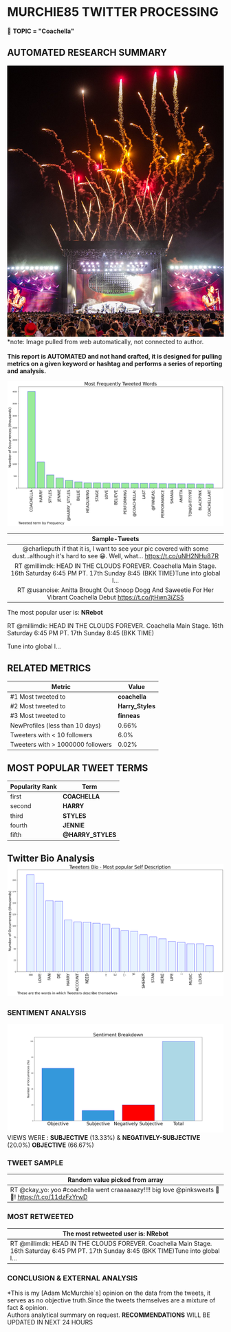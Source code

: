 # MURCHIE85 TWITTER PROCESSING 
&#x1F34E; **TOPIC = "Coachella"**

## AUTOMATED RESEARCH SUMMARY

![image](assets/2022-04-16hashtagImage.png)*note: Image pulled from web automatically, not connected to author.
<br></br>
<b> This report is AUTOMATED and not hand crafted, it is designed for pulling metrics on a given keyword or hashtag and performs a series of reporting and analysis.</b>



![image](assets/2022-04-16TWEETS.png)



|                **Sample-Tweets**        |
| :-------------: |
| @charlieputh if that it is, I want to see your pic covered with some dust...although it's hard to see 😁. Well, what… https://t.co/uNH2NHu87R |
| RT @millimdk: HEAD IN THE CLOUDS FOREVER. Coachella Main Stage. 16th Saturday 6:45 PM PT. 17th Sunday 8:45 (BKK TIME)Tune into global l… |
| RT @usanoise: Anitta Brought Out Snoop Dogg And Saweetie For Her Vibrant Coachella Debut https://t.co/jtHwn3iZS5 |

The most popular user is: **NRebot**
<div class="alert alert-block alert-danger"> RT @millimdk: HEAD IN THE CLOUDS FOREVER. Coachella Main Stage. 
16th Saturday 6:45 PM PT. 
17th Sunday 8:45 (BKK TIME)

Tune into global l…</div>

## RELATED METRICS<br>
| Metric | Value |
| ------------- | ------------- |
| #1 Most tweeted to  | **coachella** |
| #2 Most tweeted to  | **Harry_Styles** |
| #3 Most tweeted to  | **finneas** |
| NewProfiles (less than 10 days) | 0.66%  |
| Tweeters with < 10 followers  | 6.0%|
| Tweeters with > 1000000 followers  | 0.02%  |



## MOST POPULAR TWEET TERMS 


| Popularity Rank  | Term |
| ------------- | ------------- |
| first  | **COACHELLA**  |
| second  | **HARRY**  |
| third  | **STYLES** |
| fourth  | **JENNIE**  |
| fifth  | **@HARRY_STYLES**  |


## Twitter Bio Analysis![image](assets/2022-04-16BIO.png)
### SENTIMENT ANALYSIS
![image](assets/2022-04-16sentiment.png)
VIEWS WERE : **SUBJECTIVE**  (13.33%) & **NEGATIVELY-SUBJECTIVE** (20.0%) **OBJECTIVE** (66.67%)

### TWEET SAMPLE 
| Random value picked from array |
| ------------- |
|RT @ckay_yo: yoo #coachella went craaaaaazy!!!! big love @pinksweats 💜✨! https://t.co/11dzFzYrwD |

### MOST RETWEETED 

| The most retweeted user is: **NRebot**  |
| ------------- |
| RT @millimdk: HEAD IN THE CLOUDS FOREVER. Coachella Main Stage. 16th Saturday 6:45 PM PT. 17th Sunday 8:45 (BKK TIME)Tune into global l… |

### CONCLUSION & EXTERNAL ANALYSIS

*This is my [Adam McMurchie`s] opinion on the data from the tweets, it serves as no objective truth.Since the tweets themselves are a mixture of fact & opinion.<br>
Authors analytical summary on request.
**RECOMMENDATIONS** WILL BE UPDATED IN NEXT  24 HOURS <br>
